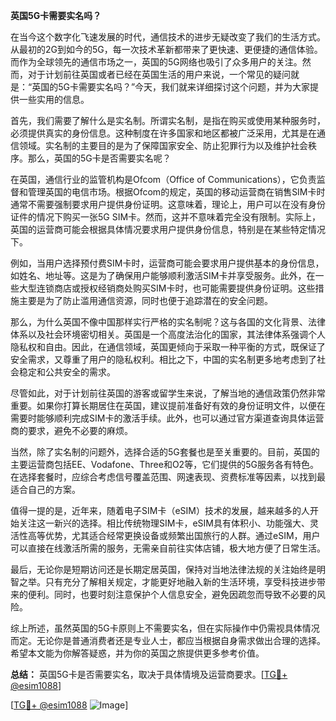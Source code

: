 **英国5G卡需要实名吗？**

在当今这个数字化飞速发展的时代，通信技术的进步无疑改变了我们的生活方式。从最初的2G到如今的5G，每一次技术革新都带来了更快速、更便捷的通信体验。而作为全球领先的通信市场之一，英国的5G网络也吸引了众多用户的关注。然而，对于计划前往英国或者已经在英国生活的用户来说，一个常见的疑问就是：“英国的5G卡需要实名吗？”今天，我们就来详细探讨这个问题，并为大家提供一些实用的信息。

首先，我们需要了解什么是实名制。所谓实名制，是指在购买或使用某种服务时，必须提供真实的身份信息。这种制度在许多国家和地区都被广泛采用，尤其是在通信领域。实名制的主要目的是为了保障国家安全、防止犯罪行为以及维护社会秩序。那么，英国的5G卡是否需要实名呢？

在英国，通信行业的监管机构是Ofcom（Office of Communications），它负责监督和管理英国的电信市场。根据Ofcom的规定，英国的移动运营商在销售SIM卡时通常不需要强制要求用户提供身份证明。这意味着，理论上，用户可以在没有身份证件的情况下购买一张5G SIM卡。然而，这并不意味着完全没有限制。实际上，英国的运营商可能会根据具体情况要求用户提供身份信息，特别是在某些特定情况下。

例如，当用户选择预付费SIM卡时，运营商可能会要求用户提供基本的身份信息，如姓名、地址等。这是为了确保用户能够顺利激活SIM卡并享受服务。此外，在一些大型连锁商店或授权经销商处购买SIM卡时，也可能需要提供身份证明。这些措施主要是为了防止滥用通信资源，同时也便于追踪潜在的安全问题。

那么，为什么英国不像中国那样实行严格的实名制呢？这与各国的文化背景、法律体系以及社会环境密切相关。英国是一个高度法治化的国家，其法律体系强调个人隐私权和自由。因此，在通信领域，英国更倾向于采取一种平衡的方式，既保证了安全需求，又尊重了用户的隐私权利。相比之下，中国的实名制更多地考虑到了社会稳定和公共安全的需求。

尽管如此，对于计划前往英国的游客或留学生来说，了解当地的通信政策仍然非常重要。如果你打算长期居住在英国，建议提前准备好有效的身份证明文件，以便在需要时能够顺利完成SIM卡的激活手续。此外，也可以通过官方渠道查询具体运营商的要求，避免不必要的麻烦。

当然，除了实名制的问题外，选择合适的5G套餐也是至关重要的。目前，英国的主要运营商包括EE、Vodafone、Three和O2等，它们提供的5G服务各有特色。在选择套餐时，应综合考虑信号覆盖范围、网速表现、资费标准等因素，以找到最适合自己的方案。

值得一提的是，近年来，随着电子SIM卡（eSIM）技术的发展，越来越多的人开始关注这一新兴的选择。相比传统物理SIM卡，eSIM具有体积小、功能强大、灵活性高等优势，尤其适合经常更换设备或频繁出国旅行的人群。通过eSIM，用户可以直接在线激活所需的服务，无需亲自前往实体店铺，极大地方便了日常生活。

最后，无论你是短期访问还是长期定居英国，保持对当地法律法规的关注始终是明智之举。只有充分了解相关规定，才能更好地融入新的生活环境，享受科技进步带来的便利。同时，也要时刻注意保护个人信息安全，避免因疏忽而导致不必要的风险。

综上所述，虽然英国的5G卡原则上不需要实名，但在实际操作中仍需视具体情况而定。无论你是普通消费者还是专业人士，都应当根据自身需求做出合理的选择。希望本文能为你解答疑惑，并为你的英国之旅提供更多参考价值。

**总结：** 英国5G卡是否需要实名，取决于具体情境及运营商要求。[[TG💪+ @esim1088](https://t.me/s/esim1088)]

[[TG💪+ @esim1088](https://t.me/s/esim1088) ![Image](https://i.postimg.cc/4NQfJmqS/Snipaste-2025-05-13-00-14-12.png)]